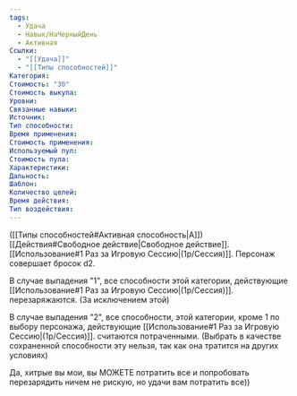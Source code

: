 ```yaml
---
tags:
  - Удача
  - Навык/НаЧерныйДень
  - Активная
Ссылки:
  - "[[Удача]]"
  - "[[Типы способностей]]"
Категория: 
Стоимость: "30"
Стоимость выкупа:
Уровни:
Связанные навыки:
Источник:
Тип способности:
Время применения:
Стоимость применения:
Используемый пул:
Стоимость пула:
Характеристики:
Дальность:
Шаблон:
Количество целей:
Время действия:
Тип воздействия:
---
```

([[Типы способностей#Активная способность|А]]) [[Действия#Свободное действие|Свободное действие]]. [[Использование#1 Раз за Игровую Сессию|(1р/Сессия)]]. Персонаж совершает бросок d2. 

В случае выпадения "1", все способности этой категории, действующие [[Использование#1 Раз за Игровую Сессию|(1р/Сессия)]]. перезаряжаются. 
(За исключением этой)

В случае выпадения "2", все способности, этой категории, кроме 1 по выбору персонажа, действующие [[Использование#1 Раз за Игровую Сессию|(1р/Сессия)]]. считаются потраченными. (Выбрать в качестве сохраненной способности эту нельзя, так как она тратится на других условиях)

Да, хитрые вы мои, вы МОЖЕТЕ потратить все и попробовать перезарядить ничем не рискую, но удачи вам потратить все))